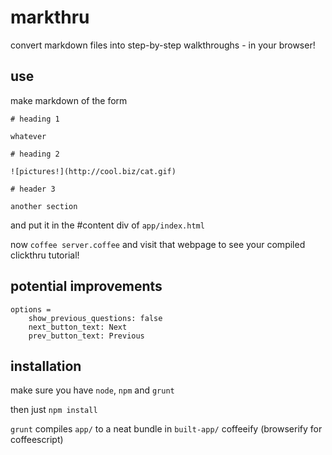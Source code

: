 # markthru
convert markdown files into step-by-step walkthroughs - in your browser!

## use

make markdown of the form

```
# heading 1

whatever

# heading 2

![pictures!](http://cool.biz/cat.gif)

# header 3

another section
```

and put it in the #content div of `app/index.html` 

now `coffee server.coffee` and visit that webpage to see your compiled clickthru tutorial!

## potential improvements

```
options = 
    show_previous_questions: false
    next_button_text: Next
    prev_button_text: Previous
```

## installation 

make sure you have `node`, `npm` and `grunt`

then just
```npm install```

`grunt` compiles `app/` to a neat bundle in `built-app/` coffeeify (browserify for coffeescript)

